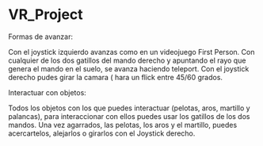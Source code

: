 # VR_Project

Formas de avanzar:

Con el joystick izquierdo avanzas como en un videojuego First Person.
Con cualquier de los dos gatillos del mando derecho y apuntando el rayo que genera el mando en el suelo, se avanza haciendo teleport.
Con el joystick derecho pudes girar la camara ( hara un flick entre 45/60 grados.

Interactuar con objetos:

Todos los objetos con los que puedes interactuar (pelotas, aros, martillo y palancas), para interaccionar con ellos puedes usar los gatillos de los dos mandos. Una vez agarrados, las pelotas, los aros y el martillo, puedes acercartelos, alejarlos o girarlos con el Joystick derecho.
